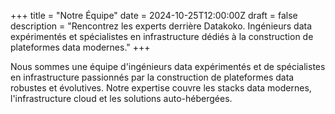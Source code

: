 +++
title = "Notre Équipe"
date = 2024-10-25T12:00:00Z
draft = false
description = "Rencontrez les experts derrière Datakoko. Ingénieurs data expérimentés et spécialistes en infrastructure dédiés à la construction de plateformes data modernes."
+++

Nous sommes une équipe d'ingénieurs data expérimentés et de spécialistes en infrastructure passionnés par la construction de plateformes data robustes et évolutives. Notre expertise couvre les stacks data modernes, l'infrastructure cloud et les solutions auto-hébergées.
